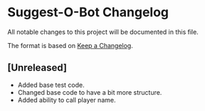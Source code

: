 # Suggest-O-Bot Changelog

All notable changes to this project will be documented in this file.

The format is based on [Keep a Changelog](https://keepachangelog.com/en/1.0.0/).

## [Unreleased]
- Added base test code.
- Changed base code to have a bit more structure.
- Added ability to call player name.